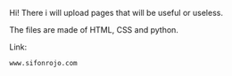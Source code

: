 Hi! There i will upload pages that will be useful or useless.

The files are made of HTML, CSS and python.

Link:
```
www.sifonrojo.com
```
